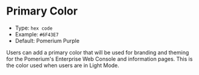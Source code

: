 # Primary Color
- Type: `hex code`
- Example: `#6F43E7`
- Default: Pomerium Purple

Users can add a primary color that will be used for branding and theming for the Pomerium's Enterprise Web Console and information pages. This is the color used when users are in Light Mode.